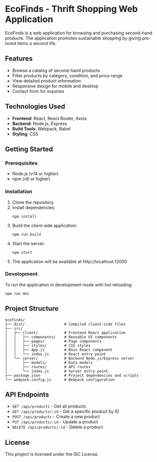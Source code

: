 # EcoFinds - Thrift Shopping Web Application

EcoFinds is a web application for browsing and purchasing second-hand products. The application promotes sustainable shopping by giving pre-loved items a second life.

## Features

- Browse a catalog of second-hand products
- Filter products by category, condition, and price range
- View detailed product information
- Responsive design for mobile and desktop
- Contact form for inquiries

## Technologies Used

- **Frontend**: React, React Router, Axios
- **Backend**: Node.js, Express
- **Build Tools**: Webpack, Babel
- **Styling**: CSS

## Getting Started

### Prerequisites

- Node.js (v14 or higher)
- npm (v6 or higher)

### Installation

1. Clone the repository
2. Install dependencies:
   ```
   npm install
   ```
3. Build the client-side application:
   ```
   npm run build
   ```
4. Start the server:
   ```
   npm start
   ```
5. The application will be available at http://localhost:12000

### Development

To run the application in development mode with hot reloading:

```
npm run dev
```

## Project Structure

```
ecofinds/
├── dist/                  # Compiled client-side files
├── src/
│   ├── client/            # Frontend React application
│   │   ├── components/    # Reusable UI components
│   │   ├── pages/         # Page components
│   │   ├── styles/        # CSS styles
│   │   ├── App.js         # Main React component
│   │   └── index.js       # React entry point
│   └── server/            # Backend Node.js/Express server
│       ├── models/        # Data models
│       ├── routes/        # API routes
│       └── index.js       # Server entry point
├── package.json           # Project dependencies and scripts
└── webpack.config.js      # Webpack configuration
```

## API Endpoints

- `GET /api/products` - Get all products
- `GET /api/products/:id` - Get a specific product by ID
- `POST /api/products` - Create a new product
- `PUT /api/products/:id` - Update a product
- `DELETE /api/products/:id` - Delete a product

## License

This project is licensed under the ISC License.
